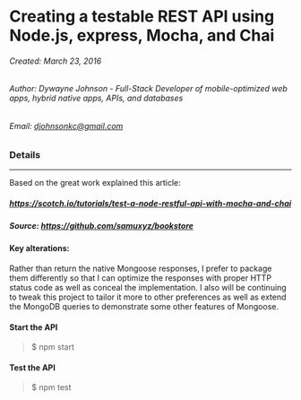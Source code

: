 
# Creating a testable REST API using Node.js, express, Mocha, and Chai
###### Created: March 23, 2016
###### Author: Dywayne Johnson - Full-Stack Developer of mobile-optimized web apps, hybrid native apps, APIs, and databases
###### Email: djohnsonkc@gmail.com

### Details
--------------

Based on the great work explained this article:
##### https://scotch.io/tutorials/test-a-node-restful-api-with-mocha-and-chai
##### Source: https://github.com/samuxyz/bookstore

#### Key alterations:

Rather than return the native Mongoose responses, I prefer to package them differently so that 
I can optimize the responses with proper HTTP status code as well as conceal the implementation. 
I also will be continuing to tweak this project to tailor it more to other preferences as well as 
extend the MongoDB queries to demonstrate some other features of Mongoose.

#### Start the API
> $ npm start

#### Test the API
> $ npm test
